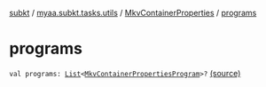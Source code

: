 [subkt](../../index.md) / [myaa.subkt.tasks.utils](../index.md) / [MkvContainerProperties](index.md) / [programs](./programs.md)

# programs

`val programs: `[`List`](https://kotlinlang.org/api/latest/jvm/stdlib/kotlin.collections/-list/index.html)`<`[`MkvContainerPropertiesProgram`](../-mkv-container-properties-program/index.md)`>?` [(source)](https://github.com/Myaamori/SubKt/blob/0.1.10/src/main/kotlin/myaa/subkt/tasks/utils/mkvmerge.kt#L61)